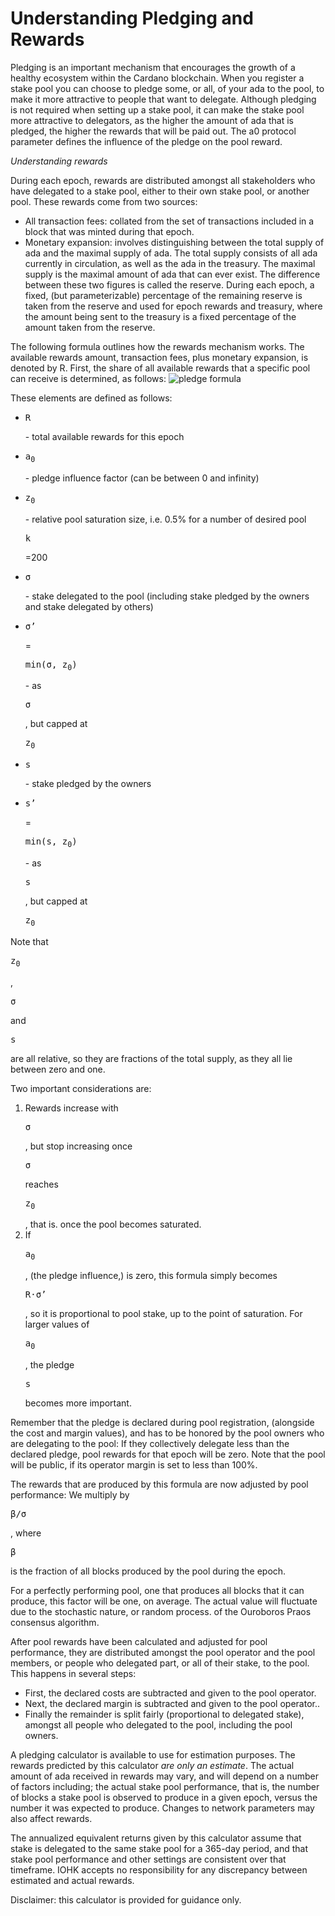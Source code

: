 # Understanding Pledging and Rewards

Pledging is an important mechanism that encourages the growth of a healthy ecosystem within the Cardano blockchain. When you register a stake pool you can choose to pledge some, or all, of your ada to the pool, to make it more attractive to people that want to delegate. Although pledging is not required when setting up a stake pool, it can make the stake pool more attractive to delegators, as the higher the amount of ada that is pledged, the higher the rewards that will be paid out. The a0 protocol parameter defines the influence of the pledge on the pool reward.

*Understanding rewards*

During each epoch, rewards are distributed amongst all stakeholders who have delegated to a stake pool, either to their own stake pool, or another pool. These rewards come from two sources:
* All transaction fees: collated from the set of transactions included in a block that was minted during that epoch.
* Monetary expansion: involves distinguishing between the total supply of ada and the maximal supply of ada. The total supply consists of all ada currently in circulation, as well as the ada in the treasury. The maximal supply is the maximal amount of ada that can ever exist. The difference between these two figures is called the reserve. During each epoch, a fixed, (but parameterizable) percentage of the remaining reserve is taken from the reserve and used for epoch rewards and treasury, where the amount being sent to the treasury is a fixed percentage of the amount taken from the reserve.


The following formula outlines how the rewards mechanism works. The available rewards amount, transaction fees, plus monetary expansion, is denoted by R.
First, the share of all available rewards that a specific pool can receive is determined, as follows:
![pledge formula](https://github.com/cardano-foundation/testnets-cardano-org/blob/staging/resources/content/articles/article-images/pledge_formula.png)

These elements are defined as follows:
* <pre>R</pre> - total available rewards for this epoch
* <pre>a<sub>0</sub></pre> - pledge influence factor (can be between 0 and infinity)
* <pre>z<sub>0</sub></pre> - relative pool saturation size, i.e. 0.5% for a number of desired pool <pre>k</pre>=200
* <pre>σ</pre> - stake delegated to the pool (including stake pledged by the owners and stake delegated by others)
* <pre>σ’</pre> = <pre>min(σ, z<sub>0</sub>)</pre> - as <pre>σ</pre>, but capped at <pre>z<sub>0</sub></pre>
* <pre>s</pre> - stake pledged by the owners
* <pre>s’</pre> = <pre>min(s, z<sub>0</sub>)</pre> - as <pre>s</pre>, but capped at <pre>z<sub>0</sub></pre>

Note that <pre>z<sub>0</sub></pre>, <pre>σ</pre> and <pre>s</pre> are all relative, so they are fractions of the total supply, as they all lie between zero and one.

Two important considerations are:
1. Rewards increase with <pre>σ</pre>, but stop increasing once <pre>σ</pre> reaches <pre>z<sub>0</sub></pre>, that is. once the pool becomes saturated.
2. If <pre>a<sub>0</sub></pre>, (the pledge influence,) is zero, this formula simply becomes <pre>R·σ’</pre>,
   so it is proportional to pool stake, up to the point of saturation. For larger values of <pre>a<sub>0</sub></pre>, the pledge <pre>s</pre> becomes more important.

Remember that the pledge is declared during pool registration, (alongside the cost and margin values),
and has to be honored by the pool owners who are delegating to the pool:
If they collectively delegate less than the declared pledge, pool rewards for that epoch will be zero. Note that the pool will be public, if its operator margin is set to less than 100%.

The rewards that are produced by this formula are now adjusted by pool performance:
We multiply by <pre>β/σ</pre>, where <pre>β</pre> is the fraction of all blocks produced by the pool during the epoch.

For a perfectly performing pool, one that produces all blocks that it can produce, this factor will be one, on average. The actual value will fluctuate due to the stochastic nature, or random process. of the Ouroboros Praos consensus algorithm.

After pool rewards have been calculated and adjusted for pool performance, they are distributed amongst the pool operator and the pool members, or people who delegated part, or all of their stake, to the pool. This happens in several steps:

* First, the declared costs are subtracted and given to the pool operator.
* Next, the declared margin is subtracted and given to the pool operator..
* Finally the remainder is split fairly (proportional to delegated stake), amongst all people who delegated to the pool, including the pool owners.

A pledging calculator is available to use for estimation purposes. The rewards predicted by this calculator *are only an estimate*. The actual amount of ada received in rewards may vary, and will depend on a number of factors including; the actual stake pool performance, that is, the number of blocks a stake pool is observed to produce in a given epoch, versus the number it was expected to produce. Changes to network parameters may also affect rewards.

The annualized equivalent returns given by this calculator assume that stake is delegated to the same stake pool for a 365-day period, and that stake pool performance and other settings are consistent over that timeframe. IOHK accepts no responsibility for any discrepancy between estimated and actual rewards.

Disclaimer: this calculator is provided for guidance only.
